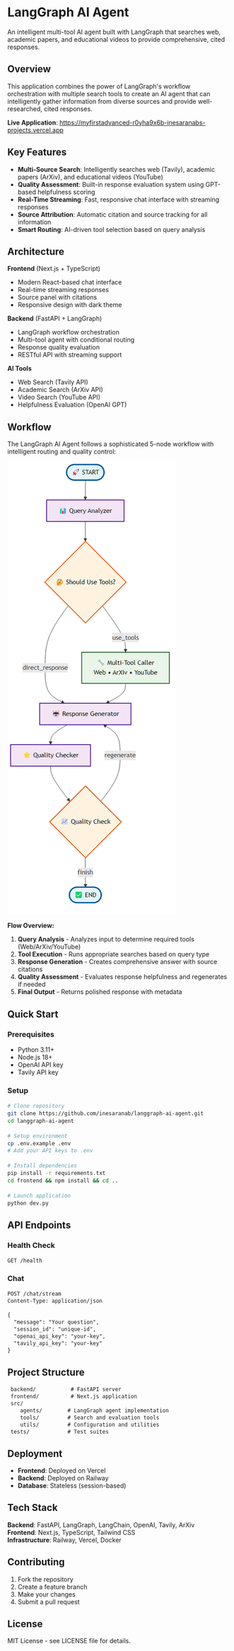 ﻿# LangGraph AI Agent

An intelligent multi-tool AI agent built with LangGraph that searches web, academic papers, and educational videos to provide comprehensive, cited responses.

## Overview

This application combines the power of LangGraph's workflow orchestration with multiple search tools to create an AI agent that can intelligently gather information from diverse sources and provide well-researched, cited responses.

**Live Application**: https://myfirstadvanced-r0yha9x6b-inesaranabs-projects.vercel.app

## Key Features

- **Multi-Source Search**: Intelligently searches web (Tavily), academic papers (ArXiv), and educational videos (YouTube)
- **Quality Assessment**: Built-in response evaluation system using GPT-based helpfulness scoring
- **Real-Time Streaming**: Fast, responsive chat interface with streaming responses
- **Source Attribution**: Automatic citation and source tracking for all information
- **Smart Routing**: AI-driven tool selection based on query analysis

## Architecture

**Frontend** (Next.js + TypeScript)
- Modern React-based chat interface
- Real-time streaming responses
- Source panel with citations
- Responsive design with dark theme

**Backend** (FastAPI + LangGraph)
- LangGraph workflow orchestration
- Multi-tool agent with conditional routing
- Response quality evaluation
- RESTful API with streaming support

**AI Tools**
- Web Search (Tavily API)
- Academic Search (ArXiv API) 
- Video Search (YouTube API)
- Helpfulness Evaluation (OpenAI GPT)

## Workflow

The LangGraph AI Agent follows a sophisticated 5-node workflow with intelligent routing and quality control:

![LangGraph Workflow](diagrams/complete_workflow.png)

**Flow Overview:**
1. **Query Analysis** - Analyzes input to determine required tools (Web/ArXiv/YouTube)
2. **Tool Execution** - Runs appropriate searches based on query type
3. **Response Generation** - Creates comprehensive answer with source citations  
4. **Quality Assessment** - Evaluates response helpfulness and regenerates if needed
5. **Final Output** - Returns polished response with metadata

## Quick Start

### Prerequisites
- Python 3.11+
- Node.js 18+
- OpenAI API key
- Tavily API key

### Setup
```bash
# Clone repository
git clone https://github.com/inesaranab/langgraph-ai-agent.git
cd langgraph-ai-agent

# Setup environment
cp .env.example .env
# Add your API keys to .env

# Install dependencies
pip install -r requirements.txt
cd frontend && npm install && cd ..

# Launch application
python dev.py
```

## API Endpoints

### Health Check
```http
GET /health
```

### Chat
```http
POST /chat/stream
Content-Type: application/json

{
  "message": "Your question",
  "session_id": "unique-id",
  "openai_api_key": "your-key",
  "tavily_api_key": "your-key"
}
```

## Project Structure

```
 backend/           # FastAPI server
 frontend/          # Next.js application
 src/
    agents/        # LangGraph agent implementation
    tools/         # Search and evaluation tools
    utils/         # Configuration and utilities
 tests/            # Test suites
```

## Deployment

- **Frontend**: Deployed on Vercel
- **Backend**: Deployed on Railway
- **Database**: Stateless (session-based)

## Tech Stack

**Backend**: FastAPI, LangGraph, LangChain, OpenAI, Tavily, ArXiv  
**Frontend**: Next.js, TypeScript, Tailwind CSS  
**Infrastructure**: Railway, Vercel, Docker

## Contributing

1. Fork the repository
2. Create a feature branch
3. Make your changes
4. Submit a pull request

## License

MIT License - see LICENSE file for details.
